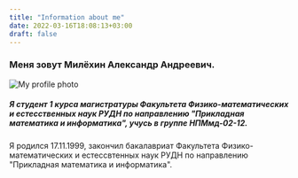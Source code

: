 ```yaml
---
title: "Information about me"
date: 2022-03-16T18:08:13+03:00
draft: false
---
```


### Меня зовут Милёхин Александр Андреевич.

![My profile photo](/1.jpg)

##### Я студент 1 курса магистратуры Факультета Физико-математических и естесственных наук РУДН по направлению "Прикладная математика и информатика", учусь в группе НПМмд-02-12.

Я родился 17.11.1999, закончил бакалавриат Факультета Физико-математических и естессвтенных наук РУДН по направлению "Прикладная математика и информатика".
